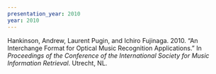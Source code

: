 ```yaml
---
presentation_year: 2010
year: 2010
---
```


Hankinson, Andrew, Laurent Pugin, and Ichiro Fujinaga. 2010. “An Interchange Format for Optical Music Recognition Applications.” In <i>Proceedings of the Conference of the International Society for Music Information Retrieval</i>. Utrecht, NL.